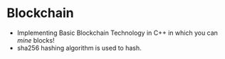 # Blockchain
- Implementing Basic Blockchain Technology in C++ in which you can *mine* blocks!
- sha256 hashing algorithm is used to hash.